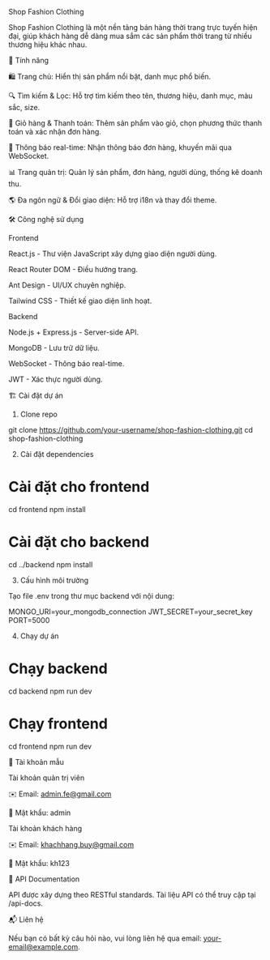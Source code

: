 Shop Fashion Clothing

Shop Fashion Clothing là một nền tảng bán hàng thời trang trực tuyến hiện đại, giúp khách hàng dễ dàng mua sắm các sản phẩm thời trang từ nhiều thương hiệu khác nhau.

🚀 Tính năng

🛍️ Trang chủ: Hiển thị sản phẩm nổi bật, danh mục phổ biến.

🔍 Tìm kiếm & Lọc: Hỗ trợ tìm kiếm theo tên, thương hiệu, danh mục, màu sắc, size.

🛒 Giỏ hàng & Thanh toán: Thêm sản phẩm vào giỏ, chọn phương thức thanh toán và xác nhận đơn hàng.

📢 Thông báo real-time: Nhận thông báo đơn hàng, khuyến mãi qua WebSocket.

📊 Trang quản trị: Quản lý sản phẩm, đơn hàng, người dùng, thống kê doanh thu.

🌎 Đa ngôn ngữ & Đổi giao diện: Hỗ trợ i18n và thay đổi theme.

🛠️ Công nghệ sử dụng

Frontend

React.js - Thư viện JavaScript xây dựng giao diện người dùng.

React Router DOM - Điều hướng trang.

Ant Design - UI/UX chuyên nghiệp.

Tailwind CSS - Thiết kế giao diện linh hoạt.

Backend

Node.js + Express.js - Server-side API.

MongoDB - Lưu trữ dữ liệu.

WebSocket - Thông báo real-time.

JWT - Xác thực người dùng.

🏗️ Cài đặt dự án

1. Clone repo

git clone https://github.com/your-username/shop-fashion-clothing.git
cd shop-fashion-clothing

2. Cài đặt dependencies

# Cài đặt cho frontend
cd frontend
npm install

# Cài đặt cho backend
cd ../backend
npm install

3. Cấu hình môi trường

Tạo file .env trong thư mục backend với nội dung:

MONGO_URI=your_mongodb_connection
JWT_SECRET=your_secret_key
PORT=5000

4. Chạy dự án

# Chạy backend
cd backend
npm run dev

# Chạy frontend
cd frontend
npm run dev

📄 Tài khoản mẫu

Tài khoản quản trị viên

✉️ Email: admin.fe@gmail.com

🔑 Mật khẩu: admin

Tài khoản khách hàng

✉️ Email: khachhang.buy@gmail.com

🔑 Mật khẩu: kh123

📄 API Documentation

API được xây dựng theo RESTful standards. Tài liệu API có thể truy cập tại /api-docs.

📬 Liên hệ

Nếu bạn có bất kỳ câu hỏi nào, vui lòng liên hệ qua email: your-email@example.com.

